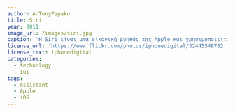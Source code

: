 ```yaml
---
author: AnTonyPapako
title: Siri
year: 2011
image_url: /images/siri.jpg
caption: 'Η Siri είναι μια εικονική βοηθός της Apple και χρησιμοποιείται σε λειτουργικά συστήματα iOS. Η λειτουργία της αποσκοπεί σε απάντηση ερωτήσεων των χρηστών και δίνει συμβουλές, καθώς προσαρμόζεται στον τρόπο ομιλίας του εκάστοτε χρήστη και στις προτιμήσεις του.'
license_url: 'https://www.flickr.com/photos/iphonedigital/32445548762'
license_text: iphonedigital
categories:
  - technology
  - iui
tags:
  - Assistant
  - Apple
  - iOS
---
```

